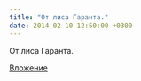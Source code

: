 ```yaml
---
title: "От лиса Гаранта."
date: 2014-02-10 12:50:00 +0300
---
```


От лиса Гаранта.

[Вложение](https://vk.com/photo41076938_322020464)
